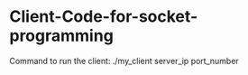 # Client-Code-for-socket-programming

 Command to run the client: ./my_client server_ip port_number
